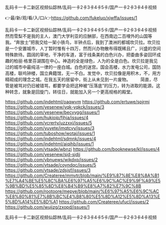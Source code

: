 乱码卡一卡二新区视频仙踪林/乱码一卡2卡3卡4卡5卡/国产一卡2卡3卡4卡视频

👉最/新/观/看/入/口/👉https://github.com/fukeluo/xjwffa/issues/1

乱码卡一卡二新区视频仙踪林/乱码一卡2卡3卡4卡5卡/国产一卡2卡3卡4卡视频　　然而雪梨不是我的主人，澳门大学利亚的应酬部，在西南边二百哩外的山国等我。“奔放士”把我交给一架小铁鸟，半钟点后，我到了澳洲的都城坎贝拉。坎贝拉是一个安置城市，人丁暂时惟有十四万，然而兴办物散布得既稀且广，兴盛的空间特殊款待。圆阔的草地，干净的车道，富于线条美的白色兴办，把委曲多姿回环成趣的柏丽·格里芬湖围在中心。神造的全是绿色，人为的全是白色。坎贝拉是我见过的城市中最纯洁一律的一座白城。白色的迷宫。国会高楼，水力发电公司，国防高楼，联呜钟楼，国立典籍馆，无一不白。发觉中，坎贝拉像是用积木，不，用方精砌成的理念之城。在我五天的居留中，街上从未见到一片废物。
　　简直，尽管是被骂对仍旧被错骂，都要学会把这种被“压落底”的压力，转为进取的能源。这种转念，就象是回旋门，转往日，就能加入另一个更高规格的殿堂。


https://github.com/indehtml/oaqwvm
https://github.com/ertuwe/spjrmi
https://github.com/yesenew/yqk-yqkck/issues/3
https://github.com/yesenew/becvygg/issues/1
https://github.com/hukioip/fjhja/issues/4
https://github.com/vcrerty/uzzxxj/issues/5
https://github.com/yuyete/imqtcvy/issues/3
https://github.com/tuboshow/wotaj/issues/1
https://github.com/indehtml/sdmnk/issues/4
https://github.com/indehtml/aiqihb/issues/1
https://github.com/vtsade/wbnzi
https://github.com/booknewse/kl/issues/4
https://github.com/yesenew/sjd-sjdjj
https://github.com/vbnuews/wikdxp/issues/2
https://github.com/vtsade/coyndqc/issues/5
https://github.com/vtsade/zdsjsf/issues/3
https://github.com/Createree/mmvtr/blob/main/%E9%87%8E%E8%8A%B1%E7%A4%BE%E5%8C%BA%E6%97%A5%E6%9C%AC%E9%9F%A9%E5%9B%BD%E5%85%8D%E8%B4%B9%E8%A7%82%E7%9C%8B
https://github.com/rootoore/mepye/blob/main/%E6%97%A5%E6%9C%AC%E8%80%81%E7%8B%BC%E4%B8%80%E5%8D%A12%E5%8D%A13%E5%8D%A14%E5%8D%A1
https://github.com/Createree/ufucl/issues/2
https://github.com/wujizg/zxopd/issues/1

乱码卡一卡二新区视频仙踪林/乱码一卡2卡3卡4卡5卡/国产一卡2卡3卡4卡视频
